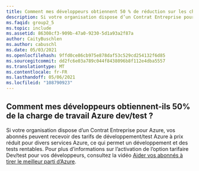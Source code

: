 ```yaml
---
title: Comment mes développeurs obtiennent 50 % de réduction sur les charges de travail Azure Dev/Test ?
description: Si votre organisation dispose d’un Contrat Entreprise pour Azure, vos développeurs peuvent choisir...
ms.faqid: group2_5
ms.topic: include
ms.assetid: 86308cf3-909b-47a0-9230-5d1a93a2f87a
author: CaityBuschlen
ms.author: cabuschl
ms.date: 05/03/2021
ms.openlocfilehash: 9ffd0ce86cb975e878daf53c529cd254132f6d85
ms.sourcegitcommit: dd2fc6e03a789c044f8438096b8f112e4dba5557
ms.translationtype: MT
ms.contentlocale: fr-FR
ms.lasthandoff: 05/06/2021
ms.locfileid: "108790923"
---
```

## <a name="how-do-my-developers-get-50-off-azure-devtest-workloads"></a>Comment mes développeurs obtiennent-ils 50% de la charge de travail Azure dev/test ?

Si votre organisation dispose d’un Contrat Entreprise pour Azure, vos abonnés peuvent recevoir des tarifs de développement/test Azure à prix réduit pour divers services Azure, ce qui permet un développement et des tests rentables. Pour plus d’informations sur l’activation de l’option tarifaire Dev/test pour vos développeurs, consultez la vidéo [Aider vos abonnés à tirer le meilleur parti d’Azure](https://aka.ms/HelpingSubscriberswithAzure).
